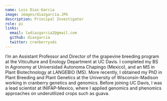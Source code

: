 ```yaml
---
name: Luis Diaz-Garcia
image: images/diazgarcia.JPG
description: Principal Investigator
role: pi
links:
  email: ladiazgarcia2@gmail.com
  github: diazgarcia
  twitter: cranberrysds
---
```


I’m an Assistant Professor and Director of the grapevine breeding program at the Viticulture and Enology Department at UC Davis. I completed my BS in Agronomy at Universidad Autonoma Chapingo (Mexico), and an MS in Plant Biotechnology at LANGEBIO (MS). More recently, I obtained my PhD in Plant Breeding and Plant Genetics at the University of Wisconsin-Madison working in cranberry genetics and genomics. Before joining UC Davis, I was a lead scientist at INIFAP-Mexico, where I applied genomics and phenomics approaches on underutilized crops such as guava. 
